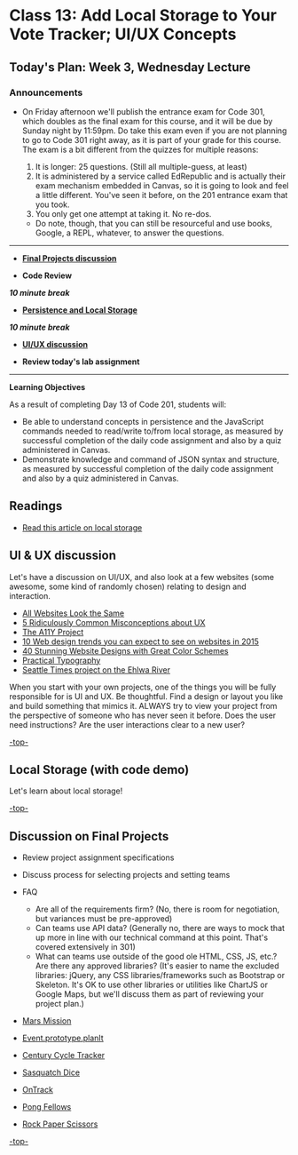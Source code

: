# Class 13: Add Local Storage to Your Vote Tracker; UI/UX Concepts

<a id="top"></a>
## Today's Plan: Week 3, Wednesday Lecture

### Announcements
- On Friday afternoon we'll publish the entrance exam for Code 301, which doubles as the final exam for this course, and it will be due by Sunday night by 11:59pm. Do take this exam even if you are not planning to go to Code 301 right away, as it is part of your grade for this course. The exam is a bit different from the quizzes for multiple reasons:

	1. It is longer: 25 questions. (Still all multiple-guess, at least)
	2. It is administered by a service called EdRepublic and is actually their exam mechanism embedded in Canvas, so it is going to look and feel a little different. You've seen it before, on the 201 entrance exam that you took.
	3. You only get one attempt at taking it. No re-dos.
	- Do note, though, that you can still be resourceful and use books, Google, a REPL, whatever, to answer the questions.

---

- **[Final Projects discussion](#projects)**

- **Code Review**

***10 minute break***

- **[Persistence and Local Storage](#ls)**

***10 minute break***

- **[UI/UX discussion](#uiux)**

- **Review today's lab assignment**

---

**Learning Objectives**

As a result of completing Day 13 of Code 201, students will:

- Be able to understand concepts in persistence and the JavaScript commands needed to read/write to/from local storage, as measured by successful completion of the daily code assignment and also by a quiz administered in Canvas.
- Demonstrate knowledge and command of JSON syntax and structure, as measured by successful completion of the daily code assignment and also by a quiz administered in Canvas.

## Readings

- [Read this article on local storage](http://diveintohtml5.info/storage.html)

<a id="uiux"></a>
## UI & UX discussion

Let's have a discussion on UI/UX, and also look at a few websites (some awesome, some kind of randomly chosen) relating to design and interaction.

- [All Websites Look the Same](http://www.zeldman.com/2015/09/10/all-websites-look-the-same/)
- [5 Ridiculously Common Misconceptions about UX](https://www.sitepoint.com/5-ridiculously-common-misconceptions-about-ux/)
- [The A11Y Project](http://a11yproject.com/)
- [10 Web design trends you can expect to see on websites in 2015](http://thenextweb.com/dd/2015/01/02/10-web-design-trends-can-expect-see-2015/)
- [40 Stunning Website Designs with Great Color Schemes](http://www.onextrapixel.com/2013/10/25/40-stunning-website-designs-with-great-color-schemes/)
- [Practical Typography](http://practicaltypography.com/)
- [Seattle Times project on the Ehlwa River](https://github.com/seattletimes/elwha)

When you start with your own projects, one of the things you will be fully responsible for is UI and UX. Be thoughtful. Find a design or layout you like and build something that mimics it. ALWAYS try to view your project from the perspective of someone who has never seen it before. Does the user need instructions? Are the user interactions clear to a new user?

[-top-](#top)

<a id="ls"></a>
## Local Storage (with code demo)

Let's learn about local storage!

[-top-](#top)

<a id="Projects"></a>
## Discussion on Final Projects

- Review project assignment specifications
- Discuss process for selecting projects and setting teams
- FAQ
  - Are all of the requirements firm? (No, there is room for negotiation, but variances must be pre-approved)
  - Can teams use API data? (Generally no, there are ways to mock that up more in line with our  technical command at this point. That's covered extensively in 301)
  - What can teams use outside of the good ole HTML, CSS, JS, etc.? Are there any approved libraries? (It's easier to name the excluded libraries: jQuery, any CSS libraries/frameworks such as Bootstrap or Skeleton. It's OK to use other libraries or utilities like ChartJS or Google Maps, but we'll discuss them as part of reviewing your project plan.)

- [Mars Mission](https://abdih17.github.io/Mars-Mission/index.html)
- [Event.prototype.planIt](http://eventprotoplanit.com/)
- [Century Cycle Tracker](https://chaimaebettah.github.io/finalProject201/)
- [Sasquatch Dice](http://mmailman.github.io/dice-game/)
- [OnTrack](http://jeffgebhardt.github.io/on-track/)
- [Pong Fellows](https://shaallfar.github.io/PongFellows/)
- [Rock Paper Scissors](https://jmalesh.github.io/final-project/)

[-top-](#top)
